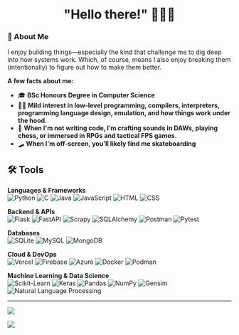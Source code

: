 <h1 align="center"> "Hello there!" 🧔🏼🥋 </h1>
<h3 align="left"> 🚀 About Me </h3>
I enjoy building things—especially the kind that challenge me to dig deep into how systems work. Which, of course, means I also enjoy breaking them (intentionally) to figure out how to make them better.
<p>

**A few facts about me:**
- 🎓 **BSc Honours Degree in Computer Science**  
- 👨‍💻 **Mild interest in low-level programming, compilers, interpreters, programming language design, emulation, and how things work under the hood.**  
- 🎵 **When I'm not writing code, I’m crafting sounds in DAWs, playing chess, or immersed in RPGs and tactical FPS games.**  
- 🛹 **When I'm off-screen, you’ll likely find me skateboarding**  

<h2 align="left"> 🛠️ Tools  </h2>

<b>Languages & Frameworks</b><br>
![Python](https://img.shields.io/badge/-Python-3776AB?style=flat-square&logo=python&logoColor=white) ![C](https://img.shields.io/badge/-C-A8B9CC?style=flat-square&logo=c&logoColor=white) ![Java](https://img.shields.io/badge/-Java-007396?style=flat-square&logo=java&logoColor=white) ![JavaScript](https://img.shields.io/badge/-JavaScript-F7DF1E?style=flat-square&logo=javascript&logoColor=black) ![HTML](https://img.shields.io/badge/-HTML5-E34F26?style=flat-square&logo=html5&logoColor=white) ![CSS](https://img.shields.io/badge/-CSS3-1572B6?style=flat-square&logo=css3&logoColor=white)  

<b>Backend & APIs</b><br>
![Flask](https://img.shields.io/badge/-Flask-000000?style=flat-square&logo=flask&logoColor=white) ![FastAPI](https://img.shields.io/badge/-FastAPI-009688?style=flat-square&logo=fastapi&logoColor=white) ![Scrapy](https://img.shields.io/badge/-Scrapy-88C100?style=flat-square&logo=scrapy&logoColor=white) ![SQLAlchemy](https://img.shields.io/badge/-SQLAlchemy-D71F00?style=flat-square&logo=sqlite&logoColor=white) ![Postman](https://img.shields.io/badge/-Postman-FF6C37?style=flat-square&logo=postman&logoColor=white) ![Pytest](https://img.shields.io/badge/-Pytest-0A9EDC?style=flat-square&logo=pytest&logoColor=white)

<b>Databases</b><br>
![SQLite](https://img.shields.io/badge/-SQLite-003B57?style=flat-square&logo=sqlite&logoColor=white) ![MySQL](https://img.shields.io/badge/-MySQL-4479A1?style=flat-square&logo=mysql&logoColor=white) ![MongoDB](https://img.shields.io/badge/-MongoDB-47A248?style=flat-square&logo=mongodb&logoColor=white)  

<b>Cloud & DevOps</b><br>
![Vercel](https://img.shields.io/badge/Vercel-000000?style=flat-square&logo=vercel&logoColor=white) ![Firebase](https://img.shields.io/badge/firebase-ffca28?style=flat-square&logo=firebase&logoColor=black) ![Azure](https://img.shields.io/badge/-Microsoft%20Azure-0078D4?style=flat-square&logo=microsoft-azure&logoColor=white) ![Docker](https://img.shields.io/badge/-Docker-2496ED?style=flat-square&logo=docker&logoColor=white) ![Podman](https://img.shields.io/badge/-Podman-892CA0?style=flat-square&logo=podman&logoColor=white)  

<b>Machine Learning & Data Science</b><br>
![Scikit-Learn](https://img.shields.io/badge/-Scikit--Learn-F7931E?style=flat-square&logo=scikitlearn&logoColor=white) ![Keras](https://img.shields.io/badge/-Keras-D00000?style=flat-square&logo=keras&logoColor=white) ![Pandas](https://img.shields.io/badge/-Pandas-150458?style=flat-square&logo=pandas&logoColor=white) ![NumPy](https://img.shields.io/badge/-NumPy-013243?style=flat-square&logo=numpy&logoColor=white) ![Gensim](https://img.shields.io/badge/-Gensim-4B8BBE?style=flat-square&logoColor=white) ![Natural Language Processing](https://img.shields.io/badge/-Natural%20Language%20Processing-32CD32?style=flat-square&logoColor=white)  

---

<div align="left" style="display: flex; justify-content: space-between; gap: 10px; max-width: 800px; margin: auto;">
  <img src="https://github-readme-stats.vercel.app/api?username=SageTendo&theme=dracula&show_icons=true&hide_border=true&count_private=true">    
</div>

<a href="https://u8views.com/github/SageTendo"><img src="https://u8views.com/api/v1/github/profiles/39864316/views/day-week-month-total-count.svg"></a>
